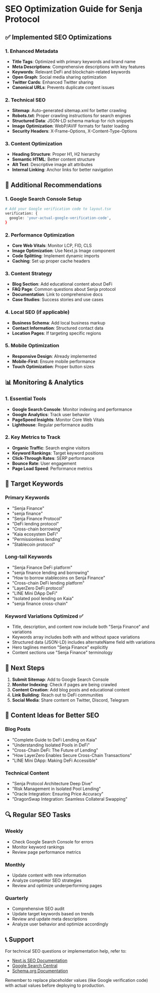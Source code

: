 # SEO Optimization Guide for Senja Protocol

## ✅ Implemented SEO Optimizations

### 1. Enhanced Metadata
- **Title Tags**: Optimized with primary keywords and brand name
- **Meta Descriptions**: Comprehensive descriptions with key features
- **Keywords**: Relevant DeFi and blockchain-related keywords
- **Open Graph**: Social media sharing optimization
- **Twitter Cards**: Enhanced Twitter sharing
- **Canonical URLs**: Prevents duplicate content issues

### 2. Technical SEO
- **Sitemap**: Auto-generated sitemap.xml for better crawling
- **Robots.txt**: Proper crawling instructions for search engines
- **Structured Data**: JSON-LD schema markup for rich snippets
- **Image Optimization**: WebP/AVIF formats for faster loading
- **Security Headers**: X-Frame-Options, X-Content-Type-Options

### 3. Content Optimization
- **Heading Structure**: Proper H1, H2 hierarchy
- **Semantic HTML**: Better content structure
- **Alt Text**: Descriptive image alt attributes
- **Internal Linking**: Anchor links for better navigation

## 🔧 Additional Recommendations

### 1. Google Search Console Setup
```bash
# Add your Google verification code to layout.tsx
verification: {
  google: 'your-actual-google-verification-code',
}
```

### 2. Performance Optimization
- **Core Web Vitals**: Monitor LCP, FID, CLS
- **Image Optimization**: Use Next.js Image component
- **Code Splitting**: Implement dynamic imports
- **Caching**: Set up proper cache headers

### 3. Content Strategy
- **Blog Section**: Add educational content about DeFi
- **FAQ Page**: Common questions about Senja protocol
- **Documentation**: Link to comprehensive docs
- **Case Studies**: Success stories and use cases

### 4. Local SEO (if applicable)
- **Business Schema**: Add local business markup
- **Contact Information**: Structured contact data
- **Location Pages**: If targeting specific regions

### 5. Mobile Optimization
- **Responsive Design**: Already implemented
- **Mobile-First**: Ensure mobile performance
- **Touch Optimization**: Proper button sizes

## 📊 Monitoring & Analytics

### 1. Essential Tools
- **Google Search Console**: Monitor indexing and performance
- **Google Analytics**: Track user behavior
- **PageSpeed Insights**: Monitor Core Web Vitals
- **Lighthouse**: Regular performance audits

### 2. Key Metrics to Track
- **Organic Traffic**: Search engine visitors
- **Keyword Rankings**: Target keyword positions
- **Click-Through Rates**: SERP performance
- **Bounce Rate**: User engagement
- **Page Load Speed**: Performance metrics

## 🎯 **Target Keywords**

### Primary Keywords
- "Senja Finance"
- "senja finance"
- "Senja Finance Protocol"
- "DeFi lending protocol"
- "Cross-chain borrowing"
- "Kaia ecosystem DeFi"
- "Permissionless lending"
- "Stablecoin protocol"

### Long-tail Keywords
- "Senja Finance DeFi platform"
- "senja finance lending and borrowing"
- "How to borrow stablecoins on Senja Finance"
- "Cross-chain DeFi lending platform"
- "LayerZero DeFi protocol"
- "LINE Mini DApp DeFi"
- "Isolated pool lending on Kaia"
- "senja finance cross-chain"

### Keyword Variations Optimized ✅
- Title, description, and content now include both "Senja Finance" and variations
- Keywords array includes both with and without space variations
- Structured data (JSON-LD) includes alternateName field with variations
- Hero taglines mention "Senja Finance" explicitly
- Content sections use "Senja Finance" terminology

## 🚀 Next Steps

1. **Submit Sitemap**: Add to Google Search Console
2. **Monitor Indexing**: Check if pages are being crawled
3. **Content Creation**: Add blog posts and educational content
4. **Link Building**: Reach out to DeFi communities
5. **Social Media**: Share content on Twitter, Discord, Telegram

## 📝 Content Ideas for Better SEO

### Blog Posts
- "Complete Guide to DeFi Lending on Kaia"
- "Understanding Isolated Pools in DeFi"
- "Cross-Chain DeFi: The Future of Lending"
- "How LayerZero Enables Secure Cross-Chain Transactions"
- "LINE Mini DApp: Making DeFi Accessible"

### Technical Content
- "Senja Protocol Architecture Deep Dive"
- "Risk Management in Isolated Pool Lending"
- "Oracle Integration: Ensuring Price Accuracy"
- "DragonSwap Integration: Seamless Collateral Swapping"

## 🔍 Regular SEO Tasks

### Weekly
- Check Google Search Console for errors
- Monitor keyword rankings
- Review page performance metrics

### Monthly
- Update content with new information
- Analyze competitor SEO strategies
- Review and optimize underperforming pages

### Quarterly
- Comprehensive SEO audit
- Update target keywords based on trends
- Review and update meta descriptions
- Analyze user behavior and optimize accordingly

## 📞 Support

For technical SEO questions or implementation help, refer to:
- [Next.js SEO Documentation](https://nextjs.org/docs/app/building-your-application/optimizing/metadata)
- [Google Search Central](https://developers.google.com/search)
- [Schema.org Documentation](https://schema.org/)

Remember to replace placeholder values (like Google verification code) with actual values before deploying to production.
